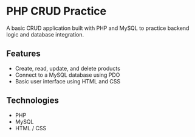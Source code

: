 # PHP CRUD Practice

A basic CRUD application built with PHP and MySQL to practice backend logic and database integration.

## Features

- Create, read, update, and delete products
- Connect to a MySQL database using PDO 
- Basic user interface using HTML and CSS

## Technologies

- PHP
- MySQL
- HTML / CSS
